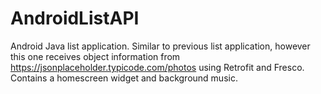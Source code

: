 # AndroidListAPI
Android Java list application.
Similar to previous list application, however this one receives object information from https://jsonplaceholder.typicode.com/photos using Retrofit and Fresco.
Contains a homescreen widget and background music.

